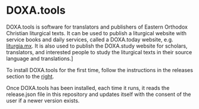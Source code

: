 # DOXA.tools 
DOXA.tools is software for translators and publishers of Eastern Orthodox Christian liturgical texts. It can be used to publish a liturgical website with service books and daily services, called a DOXA.today website, e.g. [liturgia.mx](https://liturgia.mx).  It is also used to publish the DOXA.study website for scholars, translators, and interested people to study the liturgical texts in their source language and translations.] 

To install DOXA.tools for the first time, follow the instructions in the releases section to the [right](https://github.com/liturgiko/doxa/releases).

Once DOXA.tools has been installed, each time it runs, it reads the release.json file in this repository and updates itself with the consent of the user if a newer version exists.



